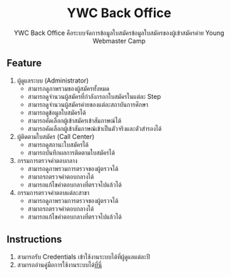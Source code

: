 <h1 align="center">YWC Back Office</h1>
<p align="center">YWC Back Office คือระบบจัดการข้อมูลใบสมัครข้อมูลใบสมัครของผู้เข้าสมัครค่าย Young Webmaster Camp</p>

## Feature
1. ผู้ดูแลระบบ (Administrator)
   - สามารภดูภาพรวมของผู้สมัครทั้งหมด
   - สามารถดูจำนวนผู้สมัครที่กำลังกรอกใบสมัครในแต่ละ Step
   - สามารถดูจำนวนผู้สมัครค่ายของแต่ละสถาบันการศึกษา
   - สามารถดูข้อมูลใบสมัครได้
   - สามารถคัดเลือกผู้เข้าสมัครเข้าสัมภาษณ์ได้
   - สามารถคัดเลือกผู้เข้าสัมภาษณ์เข้าเป็นตัวจริงและตัวสำรองได้
2. ผู้ติดตามใบสมัคร (Call Center)
   - สามารถดูสถานะใบสมัครได้
   - สามารถบันทึกผลการติดตามใบสมัครได้
2. กรรมการตรวจคำตอบกลาง
   - สามารถดูภาพรวมการตรวจของผู้ตรวจได้
   - สามาถรถตรวจคำตอบกลางได้
   - สามารถแก้ไขคำตอบกลางที่ตรวจไปแล้วได้
3. กรรมการตรวจคำตอบแต่ละสาขา
   - สามารถดูภาพรวมการตรวจของผู้ตรวจได้
   - สามาถรถตรวจคำตอบกลางได้
   - สามารถแก้ไขคำตอบกลางที่ตรวจไปแล้วได้

## Instructions
1. สามารถรับ Credentials เข้าใช้งานระบบได้ที่ผู้ดูแลแต่ละปี
2. สามารถอ่านคู่มือการใช้งานระบบได้<a href="https://drive.google.com/file/d/1-I-YRvyOpbPP1-UoWFgHtcyd70tCrAK8/view?usp=sharing">ที่นี่</a>